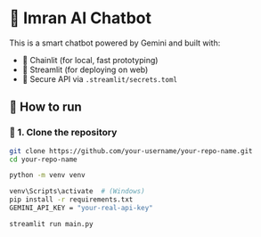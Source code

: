 # 🤖 Imran AI Chatbot

This is a smart chatbot powered by Gemini and built with:

- 🔹 Chainlit (for local, fast prototyping)
- 🔹 Streamlit (for deploying on web)
- 🔐 Secure API via `.streamlit/secrets.toml`

## 🚀 How to run

### 🔹 1. Clone the repository
```bash
git clone https://github.com/your-username/your-repo-name.git
cd your-repo-name

python -m venv venv

venv\Scripts\activate  # (Windows)
pip install -r requirements.txt
GEMINI_API_KEY = "your-real-api-key"

streamlit run main.py






